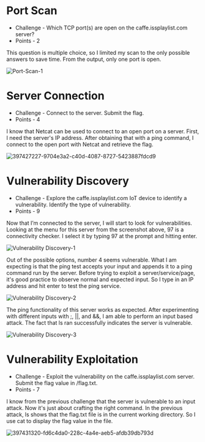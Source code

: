 # Port Scan

* Challenge - Which TCP port(s) are open on the caffe.issplaylist.com server?
* Points - 2

This question is multiple choice, so I limited my scan to the only possible answers to save time. From the output, only one port is open. 

![Port-Scan-1](https://github.com/user-attachments/assets/b97ed407-8bb9-482f-90de-130ae693bcef)


# Server Connection

* Challenge - Connect to the server. Submit the flag.
* Points - 4

I know that Netcat can be used to connect to an open port on a server. First, I need the server's IP address. After obtaining that with a ping command, I connect to the open port with Netcat and retrieve the flag. 

![397427227-9704e3a2-c40d-4087-8727-5423887fdcd9](https://github.com/user-attachments/assets/8f7f011a-ecb5-4bf5-b901-178bc6a675fb)


# Vulnerability Discovery

* Challenge - Explore the caffe.issplaylist.com IoT device to identify a vulnerability. Identify the type of vulnerability.
* Points - 9

Now that I’m connected to the server, I will start to look for vulnerabilities. Looking at the menu for this server from the screenshot above, 97 is a connectivity checker. I select it by typing 97 at the prompt and hitting enter. 

![Vulnerability Discovery-1](https://github.com/user-attachments/assets/7ea6843c-20e8-47a4-bba6-896d23000c0a)

Out of the possible options, number 4 seems vulnerable. What I am expecting is that the ping test accepts your input and appends it to a ping command run by the server. Before trying to exploit a server/service/page, it's good practice to observe normal and expected input. So I type in an IP address and hit enter to test the ping service. 

![Vulnerability Discovery-2](https://github.com/user-attachments/assets/3785e985-6c5e-47d4-9181-dab32b158371)

The ping functionality of this server works as expected. After experimenting with different inputs with ;, ||, and &&, I am able to perform an input based attack. The fact that ls ran successfully indicates the server is vulnerable. 

![Vulnerability Discovery-3](https://github.com/user-attachments/assets/038129ce-cca9-4e08-bbd6-0b0f271dee03)


# Vulnerability Exploitation

* Challenge - Exploit the vulnerability on the caffe.issplaylist.com server. Submit the flag value in /flag.txt.
* Points - 7

I know from the previous challenge that the server is vulnerable to an input attack. Now it's just about crafting the right command. In the previous attack, ls shows that the flag.txt file is in the current working directory. So I use cat to display the flag value in the file. 

![397431320-fd6c4da0-228c-4a4e-aeb5-afdb39db793d](https://github.com/user-attachments/assets/bc0ada9b-d79a-4e0d-b49b-35431d2ddd39)


